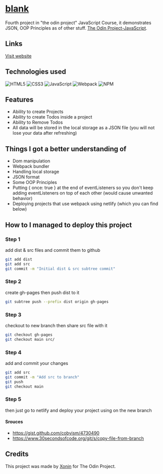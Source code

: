 # [blank](https://todo.xonin.dev)
Fourth project in "the odin project" JavaScript Course, it demonstrates JSON, OOP Principles as of other stuff.  [The Odin Project-JavaScript](https://www.theodinproject.com/paths/full-stack-javascript/courses/javascript).

## Links
[Visit website](https://todo.xonin.dev)

## Technologies used
![HTML5](https://img.shields.io/badge/html5-E34F26.svg?style=for-the-badge&logo=html5&logoColor=FFF)
![CSS3](https://img.shields.io/badge/css3-%231572B6.svg?style=for-the-badge&logo=css3&logoColor=white)
![JavaScript](https://img.shields.io/badge/javascript-%23323330.svg?style=for-the-badge&logo=javascript&logoColor=%23F7DF1E)
![Webpack](https://img.shields.io/badge/webpack-%238DD6F9.svg?style=for-the-badge&logo=webpack&logoColor=black)
![NPM](https://img.shields.io/badge/NPM-%23CB3837.svg?style=for-the-badge&logo=npm&logoColor=white)
## Features
- Ability to create Projects
- Ability to create Todos inside a project 
- Ability to Remove Todos
- All data will be stored in the local storage as a JSON file (you will not lose your data after refreshing)
## Things I got a better understanding of
- Dom manipulation
- Webpack bundler
- Handling local storage
- JSON format 
- Some OOP Principles
- Putting { once: true } at the end of eventListeners so you don't keep adding eventListeners on top of each other (would cause unwanted behavior)
- Deploying projects that use webpack using netlify (which you can find below)
## How to I managed to deploy this project

### Step 1

add dist & src files and commit them to github

```sh
git add dist
git add src
git commit -m "Initial dist & src subtree commit"
```
### Step 2

create gh-pages then push dist to it

```sh
git subtree push --prefix dist origin gh-pages
```

### Step 3

checkout to new branch then share src file with it

```sh
git checkout gh-pages
git checkout main src/
```

### Step 4

add and commit your changes

```sh
git add src
git commit -m "Add src to branch"
git push
git checkout main
```
### Step 5

then just go to netlify and deploy your project using on the new branch

#### Srouces

- https://gist.github.com/cobyism/4730490
- https://www.30secondsofcode.org/git/s/copy-file-from-branch
## Credits
This project was made by [Xonin](https://github.com/xonin-hush) for The Odin Project.
